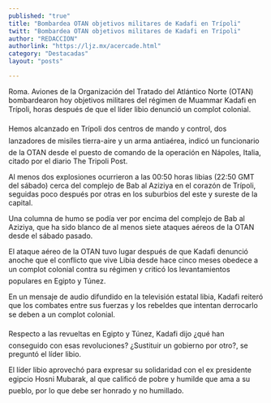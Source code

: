 ```yaml
---
published: "true"
title: "Bombardea OTAN objetivos militares de Kadafi en Trípoli"
twitt: "Bombardea OTAN objetivos militares de Kadafi en Trípoli"
author: "REDACCION"
authorlink: "https://ljz.mx/acercade.html"
category: "Destacadas"
layout: "posts"

---
```



  Roma. Aviones de la Organización del Tratado del Atlántico Norte (OTAN) bombardearon hoy objetivos militares del régimen de Muammar Kadafi en Trípoli, horas después de que el líder libio denunció un complot colonial.



  Hemos alcanzado en Trípoli dos centros de mando y control, dos lanzadores de misiles tierra-aire y un arma antiaérea, indicó un funcionario de la OTAN desde el puesto de comando de la operación en Nápoles, Italia, citado por el diario The Tripoli Post.



  Al menos dos explosiones ocurrieron a las 00:50 horas libias (22:50 GMT del sábado) cerca del complejo de Bab al Aziziya en el corazón de Trípoli, seguidas poco después por otras en los suburbios del este y sureste de la capital.



  Una columna de humo se podía ver por encima del complejo de Bab al Aziziya, que ha sido blanco de al menos siete ataques aéreos de la OTAN desde el sábado pasado.



  El ataque aéreo de la OTAN tuvo lugar después de que Kadafi denunció anoche que el conflicto que vive Libia desde hace cinco meses obedece a un complot colonial contra su régimen y criticó los levantamientos populares en Egipto y Túnez.



  En un mensaje de audio difundido en la televisión estatal libia, Kadafi reiteró que los combates entre sus fuerzas y los rebeldes que intentan derrocarlo se deben a un complot colonial.



  Respecto a las revueltas en Egipto y Túnez, Kadafi dijo ¿qué han conseguido con esas revoluciones? ¿Sustituir un gobierno por otro?, se preguntó el líder libio.



  El líder libio aprovechó para expresar su solidaridad con el ex presidente egipcio Hosni Mubarak, al que calificó de pobre y humilde que ama a su pueblo, por lo que debe ser honrado y no humillado.

